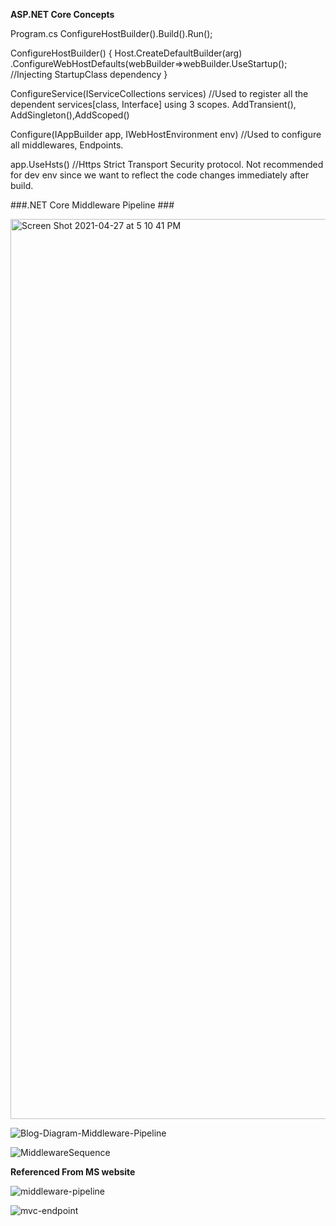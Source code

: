 
**ASP.NET Core Concepts**

Program.cs
ConfigureHostBuilder().Build().Run();

ConfigureHostBuilder()
{
  Host.CreateDefaultBuilder(arg)
  .ConfigureWebHostDefaults(webBuilder=>webBuilder.UseStartup<Startup>();   //Injecting StartupClass dependency
}

ConfigureService(IServiceCollections services)  //Used to register all the dependent services[class, Interface] using 3 scopes. AddTransient(), AddSingleton(),AddScoped()

Configure(IAppBuilder app, IWebHostEnvironment env)   //Used to configure all middlewares, Endpoints. 

app.UseHsts()    //Https Strict Transport Security protocol. Not recommended for dev env since we want to reflect the code changes immediately after build.

###.NET Core Middleware Pipeline ###

<img width="1440" alt="Screen Shot 2021-04-27 at 5 10 41 PM" src="https://user-images.githubusercontent.com/74425320/116319200-b71ed800-a77b-11eb-9344-0672b7cb8a86.png">

![Blog-Diagram-Middleware-Pipeline](https://user-images.githubusercontent.com/74425320/116319693-986d1100-a77c-11eb-8b7c-3b34ded31584.png)

![MiddlewareSequence](https://user-images.githubusercontent.com/74425320/116319938-f4d03080-a77c-11eb-84a0-fe8d5c6f36fc.png)

**Referenced From MS website**

![middleware-pipeline](https://user-images.githubusercontent.com/74425320/116320802-868c6d80-a77e-11eb-8ab1-9e02fbfcdf1b.Png)

![mvc-endpoint](https://user-images.githubusercontent.com/74425320/116320807-89875e00-a77e-11eb-999c-b308285f08ae.png)


